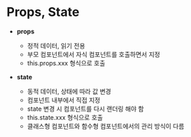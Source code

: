 # Props, State

- **props**
	- 정적 데이터, 읽기 전용
	- 부모 컴포넌트에서 자식 컴포넌트를 호출하면서 지정
	- this.props.xxx 형식으로 호출

- **state**
	- 동적 데이터, 상태에 따라 값 변경
	- 컴포넌트 내부에서 직접 지정
	- state 변경 시 컴포넌트를 다시 랜더링 해야 함
	- this.state.xxx 형식으로 호출
	- 클래스형 컴포넌트와 함수형 컴포넌트에서의 관리 방식이 다름